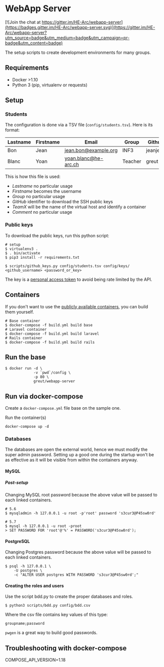 # WebApp Server

[![Join the chat at https://gitter.im/HE-Arc/webapp-server](https://badges.gitter.im/HE-Arc/webapp-server.svg)](https://gitter.im/HE-Arc/webapp-server?utm_source=badge&utm_medium=badge&utm_campaign=pr-badge&utm_content=badge)

The setup scripts to create development environments for many groups.

## Requirements

- Docker >1.10
- Python 3 (pip, virtualenv or requests)

## Setup

### Students

The configuration is done via a TSV file (`config/students.tsv`). Here is its format:

Lastname | Firstname | Email                | Group   | Github   | Team1  | Team2 | Comment
-------- | --------- | -------------------- | ------- | -------- | ------ | ----- | -------
Bon      | Jean      | jean.bon@example.org | INF3    | jeanjean | ninjas | funky | -
Blanc    | Yoan      | yoan.blanc@he-arc.ch | Teacher | greut    | admin  | admin | -

This is how this file is used:

- _Lastname_ no particular usage
- _Firstname_ becomes the username
- _Group_ no particular usage
- _GitHub_ identifier to download the SSH public keys
- _TeamX_ will be the name of the virtual host and identify a container
- _Comment_ no particular usage

### Public keys

To download the public keys, run this python script:

```shell
# setup
$ virtualenv3 .
$ . bin/activate
$ pip3 install -r requirements.txt

$ scripts/github_keys.py config/students.tsv config/keys/ <github_username> <password_or_key>
```

The key is a [personal access token](https://github.com/settings/tokens) to avoid being rate limited by the API.

## Containers

If you don't want to use the [publicly available containers](https://hub.docker.com/r/greut/webapp-server/), you can build them yourself.

```
# Base container
$ docker-compose -f build.yml build base
# Laravel container
$ docker-compose -f build.yml build laravel
# Rails container
$ docker-compose -f build.yml build rails
```

## Run the base

```
$ docker run -d \
             -v `pwd`/config \
             -p 80 \
             greut/webapp-server
```

## Run via docker-compose

Create a `docker-compose.yml` file base on the sample one.

Run the container(s)

```shell
docker-compose up -d
```

### Databases

The databases are open the external world, hence we must modify the super admin password. Setting up a good one during the startup won't be as effective as it will be visible from within the containers anyway.

#### MySQL

##### Post-setup

Changing MySQL root password because the above value will be passed to each linked containers.

```shell
# 5.6
$ mysqladmin -h 127.0.0.1 -u root -p'root' password 's3cur3@P45sw0rd'

# 5.7
$ mysql -h 127.0.0.1 -u root -proot
> SET PASSWORD FOR 'root'@'%' = PASSWORD('s3cur3@P45sw0rd');
```

#### PostgreSQL

Changing Postgres password because the above value will be passed to each linked containers.

```shell
$ psql -h 127.0.0.1 \
    -U postgres \
    -c "ALTER USER postgres WITH PASSWORD 's3cur3@P45sw0rd';"
```

#### Creating the roles and users

Use the script bdd.py to create the proper databases and roles.

```
$ python3 scripts/bdd.py config/bdd.csv
```

Where the csv file contains key values of this type:

```
groupname;password
```

`pwgen` is a great way to build good passwords.

## Troubleshooting with docker-compose

COMPOSE_API_VERSION=1.18
